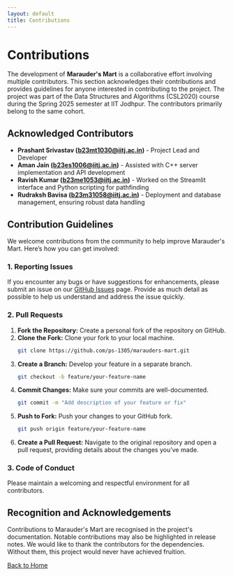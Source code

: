 ```yaml
---
layout: default
title: Contributions 
---
```


# Contributions

The development of **Marauder's Mart** is a collaborative effort involving multiple contributors. This section acknowledges their contributions and provides guidelines for anyone interested in contributing to the project. The project was part of the Data Structures and Algorithms (CSL2020) course during the Spring 2025 semester at IIT Jodhpur. The contributors primarily belong to the same cohort.

## Acknowledged Contributors

- **Prashant Srivastav (b23mt1030@iitj.ac.in)** - Project Lead and Developer
- **Aman Jain (b23es1006@iitj.ac.in)** - Assisted with C++ server implementation and API development
- **Ravish Kumar (b23me1053@iitj.ac.in)** - Worked on the Streamlit interface and Python scripting for pathfinding
- **Rudraksh Bavisa (b23m31058@iitj.ac.in)** - Deployment and database management, ensuring robust data handling

## Contribution Guidelines

We welcome contributions from the community to help improve Marauder's Mart. Here’s how you can get involved:

### 1. Reporting Issues

If you encounter any bugs or have suggestions for enhancements, please submit an issue on our [GitHub Issues](https://github.com/ps-1305/marauders-mart/issues) page. Provide as much detail as possible to help us understand and address the issue quickly.

### 2. Pull Requests

1. **Fork the Repository:** Create a personal fork of the repository on GitHub.
2. **Clone the Fork:** Clone your fork to your local machine.
   ```sh
   git clone https://github.com/ps-1305/marauders-mart.git
   ```
3. **Create a Branch:** Develop your feature in a separate branch.
   ```sh
   git checkout -b feature/your-feature-name
   ```
4. **Commit Changes:** Make sure your commits are well-documented.
   ```sh
   git commit -m "Add description of your feature or fix"
   ```
5. **Push to Fork:** Push your changes to your GitHub fork.
   ```sh
   git push origin feature/your-feature-name
   ```
6. **Create a Pull Request:** Navigate to the original repository and open a pull request, providing details about the changes you’ve made.

### 3. Code of Conduct

Please maintain a welcoming and respectful environment for all contributors.

## Recognition and Acknowledgements

Contributions to Marauder's Mart are recognised in the project's documentation. Notable contributions may also be highlighted in release notes.
We would like to thank the contributors for the dependencies. Without them, this project would never have achieved fruition.

[Back to Home](index.md)
